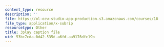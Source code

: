 ```yaml
---
content_type: resource
description: ''
file: https://ol-ocw-studio-app-production.s3.amazonaws.com/courses/18-01sc-single-variable-calculus-fall-2010/53bc7cda0d42535da6fdaa9176dfc19b_9v25gg2qJYE.vtt
file_type: application/x-subrip
resourcetype: Other
title: 3play caption file
uid: 53bc7cda-0d42-535d-a6fd-aa9176dfc19b
---
```

